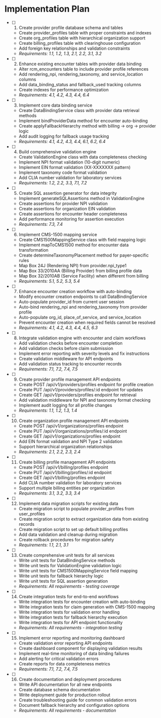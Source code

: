 # Implementation Plan

- [ ] 1. Create provider profile database schema and tables
  - Create provider_profiles table with proper constraints and indexes
  - Create org_profiles table with hierarchical organization support
  - Create billing_profiles table with clearinghouse configuration
  - Add foreign key relationships and validation constraints
  - _Requirements: 1.1, 1.2, 1.3, 2.1, 2.2, 3.1, 3.2_

- [ ] 2. Enhance existing encounter tables with provider data binding
  - Alter rcm_encounters table to include provider profile references
  - Add rendering_npi, rendering_taxonomy, and service_location columns
  - Add data_binding_status and fallback_used tracking columns
  - Create indexes for performance optimization
  - _Requirements: 4.1, 4.2, 4.3, 4.4, 6.4_

- [ ] 3. Implement core data binding service
  - Create DataBindingService class with provider data retrieval methods
  - Implement bindProviderData method for encounter auto-binding
  - Create applyFallbackHierarchy method with billing → org → provider logic
  - Add audit logging for fallback usage tracking
  - _Requirements: 4.1, 4.2, 4.3, 4.4, 6.1, 6.2, 6.4_

- [ ] 4. Build comprehensive validation engine
  - Create ValidationEngine class with data completeness checking
  - Implement NPI format validation (10-digit numeric)
  - Implement EIN format validation (XX-XXXXXXX pattern)
  - Implement taxonomy code format validation
  - Add CLIA number validation for laboratory services
  - _Requirements: 1.2, 2.2, 3.3, 7.1, 7.2_

- [ ] 5. Create SQL assertion generator for data integrity
  - Implement generateSQLAssertions method in ValidationEngine
  - Create assertions for provider NPI validation
  - Create assertions for organization EIN validation
  - Create assertions for encounter header completeness
  - Add performance monitoring for assertion execution
  - _Requirements: 7.3, 7.4_

- [ ] 6. Implement CMS-1500 mapping service
  - Create CMS1500MappingService class with field mapping logic
  - Implement mapToCMS1500 method for encounter data transformation
  - Create determineTaxonomyPlacement method for payer-specific rules
  - Map Box 24J (Rendering NPI) from provider.npi_type1
  - Map Box 33/2010AA (Billing Provider) from billing profile data
  - Map Box 32/2010AB (Service Facility) when different from billing
  - _Requirements: 5.1, 5.2, 5.3, 5.4_

- [ ] 7. Enhance encounter creation workflow with auto-binding
  - Modify encounter creation endpoints to call DataBindingService
  - Auto-populate provider_id from current user session
  - Auto-bind rendering_npi and rendering_taxonomy from provider profile
  - Auto-populate org_id, place_of_service, and service_location
  - Prevent encounter creation when required fields cannot be resolved
  - _Requirements: 4.1, 4.2, 4.3, 4.4, 4.5, 6.3_

- [ ] 8. Integrate validation engine with encounter and claim workflows
  - Add validation checks before encounter completion
  - Add validation checks before claim submission
  - Implement error reporting with severity levels and fix instructions
  - Create validation middleware for API endpoints
  - Add validation status tracking to encounter records
  - _Requirements: 7.1, 7.2, 7.4, 7.5_

- [ ] 9. Create provider profile management API endpoints
  - Create POST /api/v1/providers/profiles endpoint for profile creation
  - Create PUT /api/v1/providers/profiles/:id endpoint for updates
  - Create GET /api/v1/providers/profiles endpoint for retrieval
  - Add validation middleware for NPI and taxonomy format checking
  - Implement audit logging for all profile changes
  - _Requirements: 1.1, 1.2, 1.3, 1.4_

- [ ] 10. Create organization profile management API endpoints
  - Create POST /api/v1/organizations/profiles endpoint
  - Create PUT /api/v1/organizations/profiles/:id endpoint
  - Create GET /api/v1/organizations/profiles endpoint
  - Add EIN format validation and NPI Type 2 validation
  - Support hierarchical organization relationships
  - _Requirements: 2.1, 2.2, 2.3, 2.4_

- [ ] 11. Create billing profile management API endpoints
  - Create POST /api/v1/billing/profiles endpoint
  - Create PUT /api/v1/billing/profiles/:id endpoint
  - Create GET /api/v1/billing/profiles endpoint
  - Add CLIA number validation for laboratory services
  - Support multiple billing entities per organization
  - _Requirements: 3.1, 3.2, 3.3, 3.4_

- [ ] 12. Implement data migration scripts for existing data
  - Create migration script to populate provider_profiles from user_profiles
  - Create migration script to extract organization data from existing records
  - Create migration script to set up default billing profiles
  - Add data validation and cleanup during migration
  - Create rollback procedures for migration safety
  - _Requirements: 1.1, 2.1, 3.1_

- [ ] 13. Create comprehensive unit tests for all services
  - Write unit tests for DataBindingService methods
  - Write unit tests for ValidationEngine validation logic
  - Write unit tests for CMS1500MappingService field mapping
  - Write unit tests for fallback hierarchy logic
  - Write unit tests for SQL assertion generation
  - _Requirements: All requirements - testing coverage_

- [ ] 14. Create integration tests for end-to-end workflows
  - Write integration tests for encounter creation with auto-binding
  - Write integration tests for claim generation with CMS-1500 mapping
  - Write integration tests for validation error handling
  - Write integration tests for fallback hierarchy execution
  - Write integration tests for API endpoint functionality
  - _Requirements: All requirements - integration testing_

- [ ] 15. Implement error reporting and monitoring dashboard
  - Create validation error reporting API endpoints
  - Create dashboard component for displaying validation results
  - Implement real-time monitoring of data binding failures
  - Add alerting for critical validation errors
  - Create reports for data completeness metrics
  - _Requirements: 7.1, 7.2, 7.4, 7.5_

- [ ] 16. Create documentation and deployment procedures
  - Write API documentation for all new endpoints
  - Create database schema documentation
  - Write deployment guide for production rollout
  - Create troubleshooting guide for common validation errors
  - Document fallback hierarchy and configuration options
  - _Requirements: All requirements - documentation_
